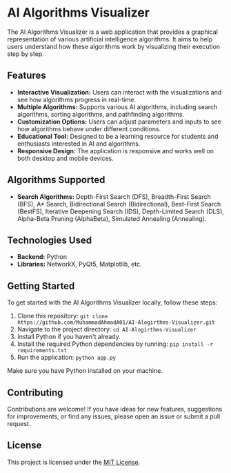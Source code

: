# AI Algorithms Visualizer

The AI Algorithms Visualizer is a web application that provides a graphical representation of various artificial intelligence algorithms. It aims to help users understand how these algorithms work by visualizing their execution step by step.

## Features

- **Interactive Visualization:** Users can interact with the visualizations and see how algorithms progress in real-time.
- **Multiple Algorithms:** Supports various AI algorithms, including search algorithms, sorting algorithms, and pathfinding algorithms.
- **Customization Options:** Users can adjust parameters and inputs to see how algorithms behave under different conditions.
- **Educational Tool:** Designed to be a learning resource for students and enthusiasts interested in AI and algorithms.
- **Responsive Design:** The application is responsive and works well on both desktop and mobile devices.

## Algorithms Supported

- **Search Algorithms:** Depth-First Search (DFS), Breadth-First Search (BFS), A* Search, Bidirectional Search (Bidirectional), Best-First Search (BestFS), Iterative Deepening Search (IDS), Depth-Limited Search (DLS), Alpha-Beta Pruning (AlphaBeta), Simulated Annealing (Annealing).


## Technologies Used

- **Backend:** Python
- **Libraries:** NetworkX, PyQt5, Matplotlib, etc.

## Getting Started

To get started with the AI Algorithms Visualizer locally, follow these steps:

1. Clone this repository: `git clone https://github.com/MuhammadAhmadA01/AI-Alogirthms-Visualizer.git`
2. Navigate to the project directory: `cd AI-Alogirthms-Visualizer`
3. Install Python if you haven't already.
4. Install the required Python dependencies by running: `pip install -r requirements.txt`
5. Run the application: `python app.py`

Make sure you have Python installed on your machine.

## Contributing

Contributions are welcome! If you have ideas for new features, suggestions for improvements, or find any issues, please open an issue or submit a pull request.

## License

This project is licensed under the [MIT License](LICENSE).
